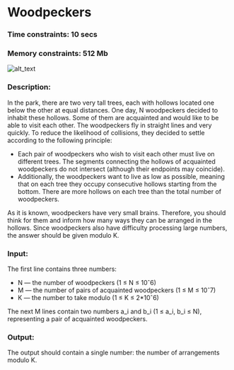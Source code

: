 # Woodpeckers

### Time constraints: 10 secs
### Memory constraints: 512 Mb

![alt_text](https://contest.yandex.ru/testsys/statement-file?hash=eyJhbGciOiJkaXIiLCJlbmMiOiJBMjU2R0NNIn0..QrG1uZFWDYeW_IWL.Ol0VDpinG6R6i-I0UQctSgWKpBMoB49cYWlJ0Js7fTkqz6YR6jnIldc3-wxrJIhIKpn1wGGqYbcBC5-PlfyCQTMG8GUuMI7PdVs.2ScdOm5ZRGfbEdSXanbRow)

### Description:
In the park, there are two very tall trees, each with hollows located one below the other at equal distances. One day, N woodpeckers decided to inhabit these hollows. Some of them are acquainted and would like to be able to visit each other. The woodpeckers fly in straight lines and very quickly. To reduce the likelihood of collisions, they decided to settle according to the following principle:
- Each pair of woodpeckers who wish to visit each other must live on different trees. The segments connecting the hollows of acquainted woodpeckers do not intersect (although their endpoints may coincide).
- Additionally, the woodpeckers want to live as low as possible, meaning that on each tree they occupy consecutive hollows starting from the bottom. There are more hollows on each tree than the total number of woodpeckers.

As it is known, woodpeckers have very small brains. Therefore, you should think for them and inform how many ways they can be arranged in the hollows. Since woodpeckers also have difficulty processing large numbers, the answer should be given modulo K.

### Input:
The first line contains three numbers:
- N — the number of woodpeckers (1 ≤ N ≤ 10ˆ6)
- M — the number of pairs of acquainted woodpeckers (1 ≤ M ≤ 10ˆ7)
- K — the number to take modulo (1 ≤ K ≤ 2*10ˆ6)

The next M lines contain two numbers a_i and b_i (1 ≤ a_i, b_i ≤ N), representing a pair of acquainted woodpeckers.

### Output:
The output should contain a single number: the number of arrangements modulo K.
